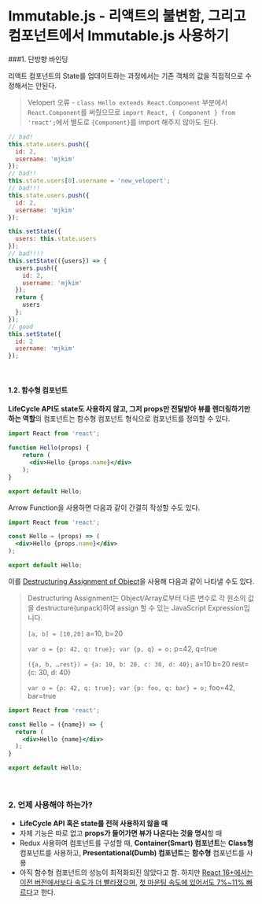 # Immutable.js - 리액트의 불변함, 그리고 컴포넌트에서 Immutable.js 사용하기

###1. 단방향 바인딩

리액트 컴포넌트의 State를 업데이트하는 과정에서는 기존 객체의 값을 직접적으로 수정해서는 안된다.

> Velopert 오류 - `class Hello extends React.Component` 부분에서 `React.Component`를 써줬으므로 `import React, { Component } from 'react';`에서 별도로 `{Component}`를 import 해주지 않아도 된다.

```jsx
// bad!
this.state.users.push({ 
  id: 2, 
  username: 'mjkim' 
});
// bad!!
this.state.users[0].username = 'new_velopert';
// bad!!!
this.state.users.push({ 
  id: 2, 
  username: 'mjkim' 
});

this.setState({
  users: this.state.users
});
// bad!!!!
this.setState(({users}) => {
  users.push({ 
    id: 2, 
    username: 'mjkim' 
  });
  return { 
    users
  };
});
// good
this.setState({
  id: 2
  username: 'mjkim'
});
```

<br>



#### 1.2. 함수형 컴포넌트

**LifeCycle API도 state도 사용하지 않고, 그저 props만 전달받아 뷰를 렌더링하기만 하는 역할**의 컴포넌트는 함수형 컴포넌트 형식으로 컴포넌트를 정의할 수 있다.

```jsx
import React from 'react';

function Hello(props) {
    return (
      <div>Hello {props.name}</div>
    );
}

export default Hello;
```

Arrow Function을 사용하면 다음과 같이 간결히 작성할 수도 있다.

```jsx
import React from 'react';

const Hello = (props) => (
  <div>Hello {props.name}</div>
);

export default Hello;
```

이를 [Destructuring Assignment of Object](https://developer.mozilla.org/ko/docs/Web/JavaScript/Reference/Operators/Destructuring_assignment)을 사용해 다음과 같이 나타낼 수도 있다.

> Destructuring Assignment는 Object/Array로부터 다른 변수로 각 원소의 값을 destructure(unpack)하여 assign 할 수 있는 JavaScript Expression입니다.
>
> `[a, b] = [10,20]`  a=10, b=20
>
> `var o = {p: 42, q: true}; var {p, q} = o;` p=42, q=true
>
> `({a, b, …rest}) = {a: 10, b: 20, c: 30, d: 40};` a=10 b=20 rest={c: 30, d: 40}
>
> `var o = {p: 42, q: true}; var {p: foo, q: bar} = o;` foo=42, bar=true

```jsx
import React from 'react';

const Hello = ({name}) => {
  return (
  	<div>Hello {name}</div>
  );
}

export default Hello;
```

<br>



### 2. 언제 사용해야 하는가?

- **LifeCycle API 혹은 state를 전혀 사용하지 않을 때**
- 자체 기능은 따로 없고 **props가 들어가면 뷰가 나온다는 것을 명시**할 때
- Redux 사용하여 컴포넌트를 구성할 때, **Container(Smart) 컴포넌트**는 **Class형** 컴포넌트를 사용하고, **Presentational(Dumb) 컴포넌트**는 **함수형** 컴포넌트를 사용
- 아직 함수형 컴포넌트의 성능이 최적화되진 않았다고 함. 하지만 [React 16+에서는 이전 버전에서보다 속도가 더 빨라졌으며](https://twitter.com/trueadm/status/916706152976707584), [첫 마운팅 속도에 있어서도 7%~11% 빠르다](https://github.com/missive/functional-components-benchmark)고 한다.

